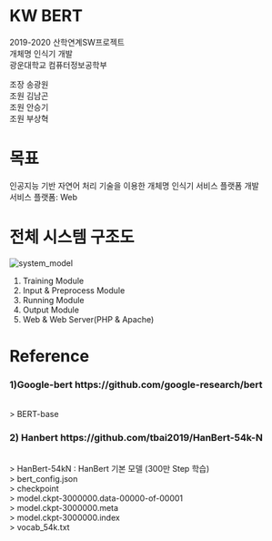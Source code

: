 # KW BERT
2019-2020 산학연계SW프로젝트<br>
개체명 인식기 개발<br>
광운대학교 컴퓨터정보공학부<br>

조장 송광원<br>
조원 김남곤<br>
조원 안승기<br>
조원 부상혁<br>

# 목표
인공지능 기반 자연어 처리 기술을 이용한 개체명 인식기 서비스 플랫폼 개발 <br>
서비스 플랫폼: Web <br>

# 전체 시스템 구조도
![system_model](https://user-images.githubusercontent.com/32921225/83030896-e2321080-a06e-11ea-867a-132148deec7f.png)
1. Training Module <br>
2. Input & Preprocess Module <br>
3. Running Module <br>
4. Output Module <br>
5. Web & Web Server(PHP & Apache) <br>

# Reference
<h3> 1)Google-bert https://github.com/google-research/bert </h3> <br>
> BERT-base


<h3> 2) Hanbert https://github.com/tbai2019/HanBert-54k-N </h3> <br>
> HanBert-54kN : HanBert 기본 모델 (300만 Step 학습) <br>
> bert_config.json <br>
> checkpoint <br>
> model.ckpt-3000000.data-00000-of-00001 <br>
> model.ckpt-3000000.meta <br>
> model.ckpt-3000000.index <br>
> vocab_54k.txt <br>
